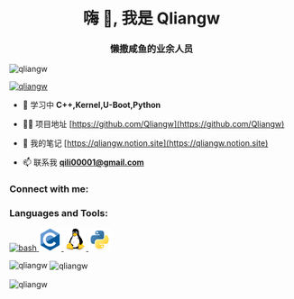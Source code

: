 <h1 align="center">嗨 👋, 我是 Qliangw</h1>
<h3 align="center">懒撒咸鱼的业余人员</h3>

<p align="left"> <img src="https://komarev.com/ghpvc/?username=qliangw&label=Profile%20views&color=0e75b6&style=flat" alt="qliangw" /> </p>

<p align="left"> <a href="https://github.com/ryo-ma/github-profile-trophy"><img src="https://github-profile-trophy.vercel.app/?username=qliangw" alt="qliangw" /></a> </p>

- 🌱 学习中 **C++,Kernel,U-Boot,Python**

- 👨‍💻 项目地址 [https://github.com/Qliangw](https://github.com/Qliangw)

- 📝 我的笔记 [https://qliangw.notion.site](https://qliangw.notion.site)

- 📫 联系我 **qili00001@gmail.com**

<h3 align="left">Connect with me:</h3>
<p align="left">
</p>

<h3 align="left">Languages and Tools:</h3>
<p align="left"> <a href="https://www.gnu.org/software/bash/" target="_blank" rel="noreferrer"> <img src="https://www.vectorlogo.zone/logos/gnu_bash/gnu_bash-icon.svg" alt="bash" width="40" height="40"/> </a> <a href="https://www.cprogramming.com/" target="_blank" rel="noreferrer"> <img src="https://raw.githubusercontent.com/devicons/devicon/master/icons/c/c-original.svg" alt="c" width="40" height="40"/> </a> <a href="https://www.linux.org/" target="_blank" rel="noreferrer"> <img src="https://raw.githubusercontent.com/devicons/devicon/master/icons/linux/linux-original.svg" alt="linux" width="40" height="40"/> </a> <a href="https://www.python.org" target="_blank" rel="noreferrer"> <img src="https://raw.githubusercontent.com/devicons/devicon/master/icons/python/python-original.svg" alt="python" width="40" height="40"/> </a> </p>

<p><img align="left" src="https://github-readme-stats.vercel.app/api/top-langs?username=qliangw&show_icons=true&locale=en&layout=compact" alt="qliangw" /></p>

<p>&nbsp;<img align="center" src="https://github-readme-stats.vercel.app/api?username=qliangw&show_icons=true&locale=en" alt="qliangw" /></p>

<p><img align="center" src="https://github-readme-streak-stats.herokuapp.com/?user=qliangw&" alt="qliangw" /></p>


